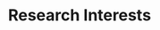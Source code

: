 ---
# An instance of the Featurette widget.
# Documentation: https://wowchemy.com/docs/page-builder/
widget: featurette

# This file represents a page section.
headless: true

# Order that this section appears on the page.
weight: 20

title: Research Interests
subtitle:

# Showcase personal skills or business features.
# - Add/remove as many `feature` blocks below as you like.
# - For available icons, see: https://wowchemy.com/docs/page-builder/#icons
feature:
- description: Low-latency Stream Processing/Resilience/Elasticity in Edge Computing
  icon: poo-storm
  icon_pack: fas
  name: Stream Processing
- description: Resource Allocation/Management/Sharing
  icon: broadcast-tower
  icon_pack: fas
  name: Edge Computing
- description: Resource Allocation/Management/Sharing
  icon: cloud
  icon_pack: fas
  name: Cloud Computing
- description: RL on Systems
  icon: robot
  icon_pack: fas
  name: Reinforcement Learning
- description: Blockchain
  icon: ethereum
  icon_pack: fab
  name: Incentive Deisign for Edge Resource Sharing

# Uncomment to use emoji icons.
# - icon = ":smile:"
#   icon_pack = "emoji"
#   name = "Emojiness"
#   description = "100%"  

# Uncomment to use custom SVG icons.
# Place custom SVG icon in `assets/images/icon-pack/`, creating folders if necessary.
# Reference the SVG icon name (without `.svg` extension) in the `icon` field.
#- icon = "your-custom-icon-name"
#  icon_pack = "custom"
#  name = "Surfing"
#  description = "90%"
---
